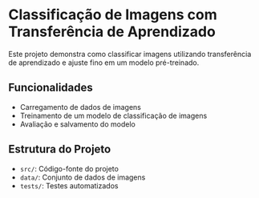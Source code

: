 # Classificação de Imagens com Transferência de Aprendizado

Este projeto demonstra como classificar imagens utilizando transferência de aprendizado e ajuste fino em um modelo pré-treinado.

## Funcionalidades
- Carregamento de dados de imagens
- Treinamento de um modelo de classificação de imagens
- Avaliação e salvamento do modelo

## Estrutura do Projeto
- `src/`: Código-fonte do projeto
- `data/`: Conjunto de dados de imagens
- `tests/`: Testes automatizados